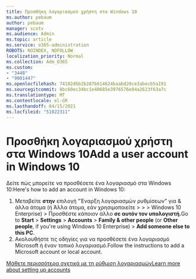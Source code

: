 ```yaml
---
title: Προσθήκη λογαριασμού χρήστη στα Windows 10
ms.author: pebaum
author: pebaum
manager: scotv
ms.audience: Admin
ms.topic: article
ms.service: o365-administration
ROBOTS: NOINDEX, NOFOLLOW
localization_priority: Normal
ms.collection: Adm_O365
ms.custom:
- "3448"
- "9001447"
ms.openlocfilehash: 74182d6b2b287b614624baabd20ce3abecb5a191
ms.sourcegitcommit: 8bc60ec34bc1e40685e3976576e04a2623f63a7c
ms.translationtype: MT
ms.contentlocale: el-GR
ms.lasthandoff: 04/15/2021
ms.locfileid: "51822311"
---
```

# <a name="add-a-user-account-in-windows-10"></a><span data-ttu-id="70fee-102">Προσθήκη λογαριασμού χρήστη στα Windows 10</span><span class="sxs-lookup"><span data-stu-id="70fee-102">Add a user account in Windows 10</span></span>

<span data-ttu-id="70fee-103">Δείτε πώς μπορείτε να προσθέσετε ένα λογαριασμό στα Windows 10:</span><span class="sxs-lookup"><span data-stu-id="70fee-103">Here's how to add an account in Windows 10:</span></span>

1. <span data-ttu-id="70fee-104">Μεταβείτε **στην** επιλογή "Έναρξη λογαριασμών ρυθμίσεων" για & άλλα άτομα (ή Άλλα άτομα, εάν χρησιμοποιείτε  >    >    >   Windows 10 Enterprise) > Προσθέστε κάποιον άλλο **σε αυτόν τον υπολογιστή.**</span><span class="sxs-lookup"><span data-stu-id="70fee-104">Go to **Start** > **Settings** > **Accounts** > **Family & other people** (or **Other people**, if you're using Windows 10 Enterprise) > **Add someone else to this PC**.</span></span>
2. <span data-ttu-id="70fee-105">Ακολουθήστε τις οδηγίες για να προσθέσετε ένα λογαριασμό Microsoft ή έναν τοπικό λογαριασμό.</span><span class="sxs-lookup"><span data-stu-id="70fee-105">Follow the instructions to add a Microsoft account or local account.</span></span>

[<span data-ttu-id="70fee-106">Μάθετε περισσότερα σχετικά με τη ρύθμιση λογαριασμών</span><span class="sxs-lookup"><span data-stu-id="70fee-106">Learn more about setting up accounts</span></span>](https://support.microsoft.com/help/17197/)